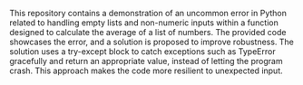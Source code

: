 This repository contains a demonstration of an uncommon error in Python related to handling empty lists and non-numeric inputs within a function designed to calculate the average of a list of numbers. The provided code showcases the error, and a solution is proposed to improve robustness.  The solution uses a try-except block to catch exceptions such as TypeError gracefully and return an appropriate value, instead of letting the program crash. This approach makes the code more resilient to unexpected input.